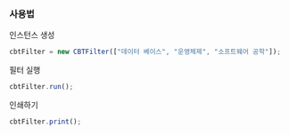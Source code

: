 ### 사용법

인스턴스 생성
```javascript
cbtFilter = new CBTFilter(["데이터 베이스", "운영체제", "소프트웨어 공학"]);
```

필터 실행
```javascript
cbtFilter.run();
```

인쇄하기
```javascript
cbtFilter.print();
```